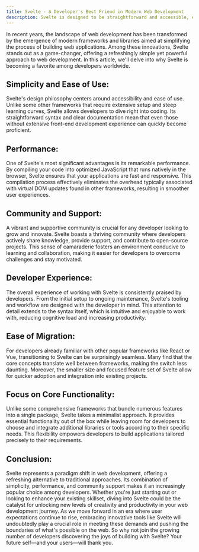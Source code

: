 ```yaml
---
title: Svelte - A Developer's Best Friend in Modern Web Development
description: Svelte is designed to be straightforward and accessible, even for those who are not professional front-end developers.
---
```


In recent years, the landscape of web development has been transformed by the emergence of modern frameworks and libraries aimed at simplifying the process of building web applications. Among these innovations, Svelte stands out as a game-changer, offering a refreshingly simple yet powerful approach to web development. In this article, we'll delve into why Svelte is becoming a favorite among developers worldwide.

## Simplicity and Ease of Use:

Svelte's design philosophy centers around accessibility and ease of use. Unlike some other frameworks that require extensive setup and steep learning curves, Svelte allows developers to dive right into coding. Its straightforward syntax and clear documentation mean that even those without extensive front-end development experience can quickly become proficient.

## Performance:

One of Svelte's most significant advantages is its remarkable performance. By compiling your code into optimized JavaScript that runs natively in the browser, Svelte ensures that your applications are fast and responsive. This compilation process effectively eliminates the overhead typically associated with virtual DOM updates found in other frameworks, resulting in smoother user experiences.

## Community and Support:

A vibrant and supportive community is crucial for any developer looking to grow and innovate. Svelte boasts a thriving community where developers actively share knowledge, provide support, and contribute to open-source projects. This sense of camaraderie fosters an environment conducive to learning and collaboration, making it easier for developers to overcome challenges and stay motivated.

## Developer Experience:

The overall experience of working with Svelte is consistently praised by developers. From the initial setup to ongoing maintenance, Svelte's tooling and workflow are designed with the developer in mind. This attention to detail extends to the syntax itself, which is intuitive and enjoyable to work with, reducing cognitive load and increasing productivity.

## Ease of Migration:

For developers already familiar with other popular frameworks like React or Vue, transitioning to Svelte can be surprisingly seamless. Many find that the core concepts translate well between frameworks, making the switch less daunting. Moreover, the smaller size and focused feature set of Svelte allow for quicker adoption and integration into existing projects.

## Focus on Core Functionality:

Unlike some comprehensive frameworks that bundle numerous features into a single package, Svelte takes a minimalist approach. It provides essential functionality out of the box while leaving room for developers to choose and integrate additional libraries or tools according to their specific needs. This flexibility empowers developers to build applications tailored precisely to their requirements.

## Conclusion:

Svelte represents a paradigm shift in web development, offering a refreshing alternative to traditional approaches. Its combination of simplicity, performance, and community support makes it an increasingly popular choice among developers. Whether you're just starting out or looking to enhance your existing skillset, diving into Svelte could be the catalyst for unlocking new levels of creativity and productivity in your web development journey.
As we move forward in an era where user expectations continue to rise, embracing innovative tools like Svelte will undoubtedly play a crucial role in meeting these demands and pushing the boundaries of what's possible on the web. So why not join the growing number of developers discovering the joys of building with Svelte? Your future self—and your users—will thank you.